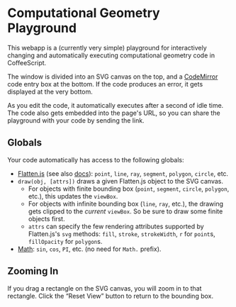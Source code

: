# Computational Geometry Playground

This webapp is a (currently very simple) playground for interactively
changing and automatically executing computational geometry code
in CoffeeScript.

The window is divided into an SVG canvas on the top,
and a [CodeMirror](https://codemirror.net/5) code entry box at the bottom.
If the code produces an error, it gets displayed at the very bottom.

As you edit the code, it automatically executes after a second of idle time.
The code also gets embedded into the page's URL, so you can share the
playground with your code by sending the link.

## Globals

Your code automatically has access to the following globals:

* [Flatten.js](https://github.com/alexbol99/flatten-js#readme) (see also [docs](https://alexbol99.github.io/flatten-js/)): `point`, `line`, `ray`, `segment`, `polygon`, `circle`, etc.
* `draw(obj, [attrs])` draws a given Flatten.js object to the SVG canvas.
  * For objects with finite bounding box (`point`, `segment`, `circle`, `polygon`, etc.), this updates the `viewBox`.
  * For objects with infinite bounding box (`line`, `ray`, etc.), the drawing gets clipped to the *current* `viewBox`. So be sure to draw some finite objects first.
  * `attrs` can specify the few rendering attributes supported by Flatten.js's `svg` methods: `fill`, `stroke`, `strokeWidth`, `r` for `point`s, `fillOpacity` for `polygon`s.
* [Math](https://developer.mozilla.org/en-US/docs/Web/JavaScript/Reference/Global_Objects/Math): `sin`, `cos`, `PI`, etc. (no need for `Math.` prefix).

## Zooming In

If you drag a rectangle on the SVG canvas, you will zoom in to that rectangle.
Click the “Reset View” button to return to the bounding box.
